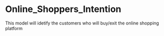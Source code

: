 # Online_Shoppers_Intention
This model will idetify the customers who will buy/exit the online shopping platform 
